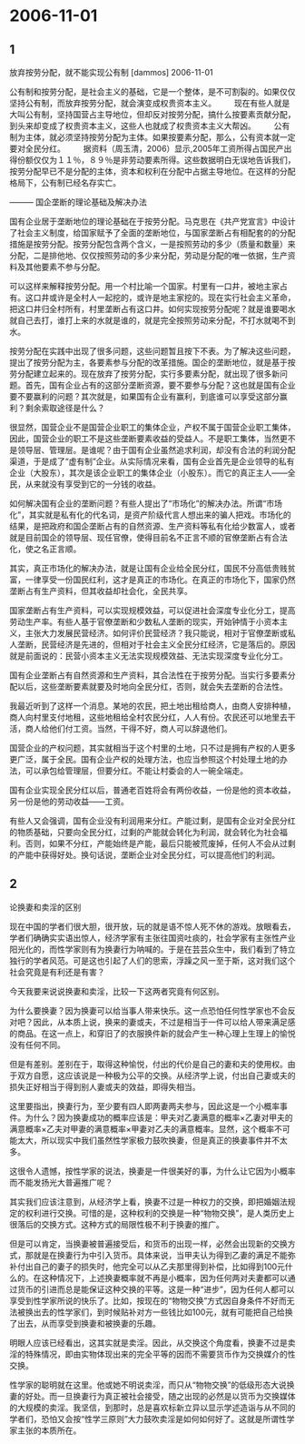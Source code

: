 # 2006-11-01

## 1

放弃按劳分配，就不能实现公有制    [dammos]  2006-11-01 

公有制和按劳分配，是社会主义的基础，它是一个整体，是不可割裂的。如果仅仅坚持公有制，而放弃按劳分配，就会演变成权贵资本主义。  　　现在有些人就是大叫公有制，坚持国营占主导地位，但却反对按劳分配，搞什么按要素贡献分配，到头来却变成了权贵资本主义，这些人也就成了权贵资本主义大帮凶。  　　公有制为主体，就必须坚持按劳分配为主体。如果按要素分配，那么，公有资本就一定要对全民分红。  　　据资料（周玉清，2006）显示,2005年工资所得占国民产出得份额仅仅为１１％，８９％是非劳动要素所得。这些数据明白无误地告诉我们，按劳分配早已不是分配的主体，资本和权利在分配中占据主导地位。在这样的分配格局下，公有制已经名存实亡。 

——— 国企垄断的理论基础及解决办法 

国有企业居于垄断地位的理论基础在于按劳分配。马克思在《共产党宣言》中设计了社会主义制度，给国家赋予了全面的垄断地位，与国家垄断占有相配套的的分配措施是按劳分配。按劳分配包含两个含义，一是按照劳动的多少（质量和数量）来分配，二是排他地、仅仅按照劳动的多少来分配，劳动是分配的唯一依据，生产资料及其他要素不参与分配。 

可以这样来解释按劳分配。用一个村比喻一个国家。村里有一口井，被地主家占有。这口井或许是全村人一起挖的，或许是地主家挖的。现在实行社会主义革命，把这口井归全村所有，村里垄断占有这口井。如何实现按劳分配呢？就是谁要喝水就自己去打，谁打上来的水就是谁的，就是完全按照劳动来分配，不打水就喝不到水。 

按劳分配在实践中出现了很多问题，这些问题暂且按下不表。为了解决这些问题，提出了按劳分配为主，各要素参与分配的改革措施。国企的垄断地位，就是基于按劳分配建立起来的。现在放弃了按劳分配，实行多要素分配，就出现了很多新问题。首先，国有企业占有的这部分垄断资源，要不要参与分配？这也就是国有企业要不要赢利的问题？其次就是，如果国有企业有赢利，到底谁可以享受这部分赢利？剩余索取途径是什么？ 

很显然，国营企业不是国营企业职工的集体企业，产权不属于国营企业职工集体，因此，国营企业的职工不是这些垄断要素收益的受益人。不是职工集体，当然更不是领导层、管理层。是谁呢？由于国有企业虽然追求利润，却没有合法的利润分配渠道，于是成了“虚有制”企业。从实际情况来看，国有企业首先是企业领导的私有企业（大股东），其次是该企业职工的集体企业（小股东）。而它的真正主人――全民，从来就没有享受到它的一分钱的收益。 

如何解决国有企业的垄断问题？有些人提出了“市场化”的解决办法。所谓“市场化”，其实就是私有化的代名词，是资产阶级代言人想出来的骗人把戏。市场化的结果，是把政府和国企垄断占有的自然资源、生产资料等私有化给少数富人，或者就是目前国企的领导层、现任官僚，使得目前名不正言不顺的官僚垄断占有合法化，使之名正言顺。 

其实，真正市场化的解决办法，就是让国有企业给全民分红，国民不分高低贵贱贫富，一律享受一份国民红利，这才是真正的市场化。在真正的市场化下，国家仍然垄断占有生产资料，但其收益却社会化，全民共享。 

国家垄断占有生产资料，可以实现规模效益，可以促进社会深度专业化分工，提高劳动生产率。有些人基于官僚垄断和少数私人垄断的现实，开始钟情于小资本主义，主张大力发展民营经济。如何评价民营经济？我只能说，相对于官僚垄断或私人垄断，民营经济是先进的，但相对于社会主义全民分红经济，它是落后的。原因就是前面说的：民营小资本主义无法实现规模效益、无法实现深度专业化分工。 

国有企业垄断占有自然资源和生产资料，其合法性在于按劳分配。当实行多要素分配以后，这些垄断要素就要及时地向全民分红，否则，就会失去垄断的合法性。 

我最近听到了这样一个消息。某地的农民，把土地出租给商人，由商人安排种植，商人向村里支付地租，这些地租给全村农民分红，人人有份。农民还可以地里去干活，商人给他们付工资。当然，干得不好，商人可以辞退他们。 

国营企业的产权问题，其实就相当于这个村里的土地，只不过是拥有产权的人更多更广泛，属于全民。国有企业产权的处理方法，也应当参照这个村处理土地的办法，可以承包给管理层，但要分红。不能让村委会的人一碗全端走。 

国有企业实现全民分红以后，普通老百姓将会有两份收益，一份是他的资本收益，另一份是他的劳动收益――工资。 

有些人又会强调，国有企业没有利润用来分红。产能过剩，是国有企业对全民分红的物质基础，只要向全民分红，过剩的产能就会转化为利润，就会转化为社会福利。否则，如果不分红，产能始终是产能，最后只能被荒废掉，任何人不会从过剩的产能中获得好处。换句话说，垄断企业对全民分红，可以提高他们的利润。

## 2

论换妻和卖淫的区别  

现在中国的学者们很大胆，很开放，玩的就是语不惊人死不休的游戏。放眼看去，学者们确确实实语出惊人，经济学家有主张往国资吐痰的，社会学家有主张性产业阳光化的，而性学家则有为换妻行为呐喊的。于是在芸芸众生中，我们看到了特立独行的学者风范。可是这也引起了人们的思索，浮躁之风一至于斯，这对我们这个社会究竟是有利还是有害？ 

今天我要来说说换妻和卖淫，比较一下这两者究竟有何区别。 

为什么要换妻？因为换妻可以给当事人带来快乐。这一点恐怕任何性学家也不会反对吧？因此，从本质上说，换来的妻或夫，不过是相当于一件可以给人带来满足感的商品。在这一点上，和穿旧了的衣服换件新的就会产生一种心理上生理上的愉悦没有任何不同。 

但是有差别。差别在于，取得这种愉悦，付出的代价是自己的妻和夫的使用权。由于双方自愿，这应该说是一种极为公平的交换。从经济学上说，付出自己妻或夫的损失正好相当于得到别人妻或夫的效益，即得失相当。 

这里要指出，换妻行为，至少要有四人即两妻两夫参与，因此这是一个小概率事件。为什么？因为换妻成功的概率应该是：甲夫对乙妻满意的概率×乙妻对甲夫的满意概率×乙夫对甲妻的满意概率×甲妻对乙夫的满意概率。显然，这个概率不可能太大，所以现实中我们虽然性学家极力鼓吹换妻，但是真正的换妻事件并不太多。 

这很令人遗憾，按性学家的说法，换妻是一件很美好的事，为什么让它因为小概率而不能发扬光大普遍推广呢？ 

其实我们应该注意到，从经济学上看，换妻不过是一种权力的交换，即把婚姻法规定的权利进行交换。可惜的是，这种权利的交换是一种“物物交换”，是人类历史上很落后的交换方式。这种方式的局限性极不利于换妻的推广。 

但是可以肯定，当换妻被普遍接受后，和货币的出现一样，必然会出现新的交换方式，那就是在换妻行为中引入货币。具体来说，当甲夫认为得到乙妻的满足不能弥补付出自己的妻子的损失时，他完全可以从乙夫那里得到补偿，比如得到100元什么的。在这种情况下，上述换妻概率就不再是小概率，因为任何两对夫妻都可以通过货币的引进而总是能保证这种交换的平等。这是一种“进步”，因为任何人都可以享受到性学家所说的快乐了。比如，按现在的“物物交换”方式因自身条件不好而无法被换出去的性学家们，到时候贴补对方一些钱比如100元，就有可能把自己给换了出去，从而享受到换妻和被换妻的乐趣。 

明眼人应该已经看出，这其实就是卖淫。因此，从交换这个角度看，换妻不过是卖淫的特殊情况，即由实物体现出来的完全平等的因而不需要货币作为交换媒介的性交换。 

性学家的聪明就在这里。他或她不明说卖淫，而只从“物物交换”的低级形态大说换妻的好处。而一旦换妻行为真正被社会接受，随之出现的必然是以货币为交换媒体的大规模的卖淫。我坚信，到那时，总是喜欢标新立异以显示学述造诣与从不同的学者们，恐怕又会按“性学三原则”大力鼓吹卖淫是如何如何好了。这就是所谓性学家主张的本质所在。


